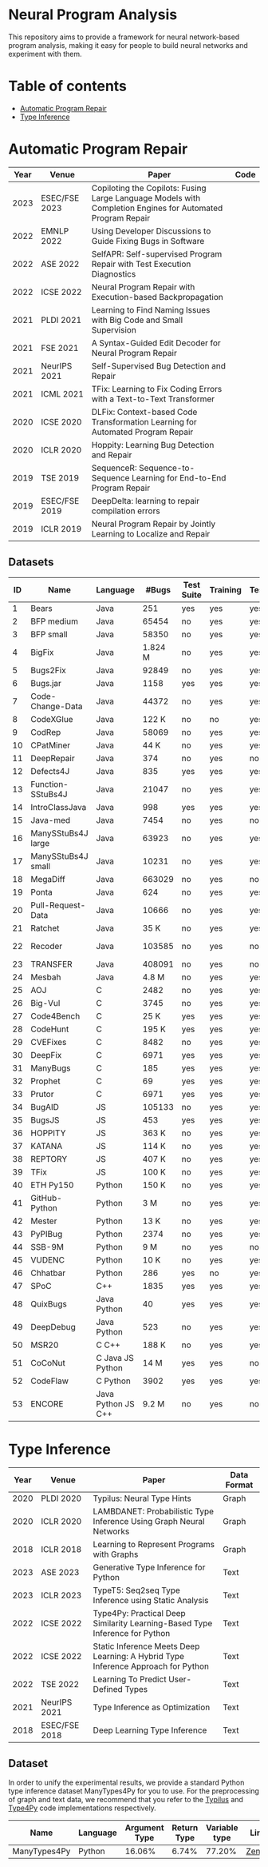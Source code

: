 # Neural Program Analysis

This repository aims to provide a framework for neural network-based program analysis, making it easy for people to build neural networks and experiment with them.

# Table of contents
- [Automatic Program Repair](#automatic-program-repair)
- [Type Inference](#type-inference)

# Automatic Program Repair
| Year | Venue        | Paper                                                        | Code                                                         |
| ---- | ------------ | ------------------------------------------------------------ | ------------------------------------------------------------ |
| 2023 | ESEC/FSE 2023 | Copiloting the Copilots: Fusing Large Language Models with Completion Engines for Automated Program Repair |               |
| 2022 | EMNLP 2022   | Using Developer Discussions to Guide Fixing Bugs in Software |                                                              |
| 2022 | ASE 2022     | SelfAPR: Self-supervised Program Repair with Test Execution Diagnostics |                                                   |
| 2022 | ICSE 2022    | Neural Program Repair with Execution-based Backpropagation   |                                                              |
| 2021 | PLDI 2021    | Learning to Find Naming Issues with Big Code and Small Supervision |                                                        |
| 2021 | FSE 2021     | A Syntax-Guided Edit Decoder for Neural Program Repair       |                                                              |
| 2021 | NeurIPS 2021 | Self-Supervised Bug Detection and Repair                     |                                                              |
| 2021 | ICML 2021    | TFix: Learning to Fix Coding Errors with a Text-to-Text Transformer |                                                       |
| 2020 | ICSE 2020    | DLFix: Context-based Code Transformation Learning for Automated Program Repair |                                            |
| 2020 | ICLR 2020    | Hoppity: Learning Bug Detection and Repair                   |                                                              |
| 2019 | TSE 2019     | SequenceR: Sequence-to-Sequence Learning for End-to-End Program Repair |                                                    |
| 2019 | ESEC/FSE 2019 | DeepDelta: learning to repair compilation errors            |                                                              |
| 2019 | ICLR 2019    | Neural Program Repair by Jointly Learning to Localize and Repair |                                                          |

## Datasets
| ID |     Name           |     Language    |    #Bugs    |  Test Suite  |  Training  |  Testing   |     Links      |       Others      |
| -- | ------------------ | --------------- | ----------- | ------------ | ---------- | ---------- | -------------- | ----------------- |
| 1  | Bears              | Java            | 251         | yes          | yes        | yes        | [Github](https://github.com/bears-bugs/bears-benchmark) |                   |
| 2  | BFP medium         | Java            | 65454       | no           | yes        | yes        | [Zenodo](https://zenodo.org/records/7478730) |                   |
| 3  | BFP small          | Java            | 58350       | no           | yes        | yes        | [Zenodo](https://zenodo.org/records/7478730) |                   |
| 4  | BigFix             | Java            | 1.824 M     | no           | yes        | yes        | [Github](https://github.com/OOPSLA-2019-BugDetection/OOPSLA-2019-BugDetection) |  |
| 5  | Bugs2Fix           | Java            | 92849       | no           | yes        | yes        |  |                   |
| 6  | Bugs.jar           | Java            | 1158        | yes          | yes        | yes        | [Github](https://github.com/bugs-dot-jar/bugs-dot-jar) |                   |
| 7  | Code-Change-Data   | Java            | 44372       | no           | yes        | yes        | [Google Drive](https://drive.google.com/file/d/1wSl_SN17tbATqlhNMO0O7sEkH9gqJ9Vr/edit) |                   |
| 8  | CodeXGlue          | Java            | 122 K       | no           | no         | yes        |                |                   |
| 9  | CodRep             | Java            | 58069       | no           | yes        | yes        | [Github](https://github.com/ASSERT-KTH/CodRep) |                   |
| 10 | CPatMiner          | Java            | 44 K        | no           | yes        | yes        |                |                   |
| 11 | DeepRepair         | Java            | 374         | no           | yes        | no         |                |                   |
| 12 | Defects4J          | Java            | 835         | yes          | yes        | yes        | [Github](https://github.com/rjust/defects4j) |                   |
| 13 | Function-SStuBs4J  | Java            | 21047       | no           | yes        | yes        | [Zenodo](https://zenodo.org/records/5353354) |                   |
| 14 | IntroClassJava     | Java            | 998         | yes          | yes        | yes        | [Github](https://github.com/Spirals-Team/IntroClassJava) |                   |
| 15 | Java-med           | Java            | 7454        | no           | yes        | no         | [AWS](https://s3.amazonaws.com/code2vec/data/java14m_data.tar.gz) |                   |
| 16 | ManySStuBs4J large | Java            | 63923       | no           | yes        | yes        | [Zenodo](https://zenodo.org/record/3653444) |                   |
| 17 | ManySStuBs4J small | Java            | 10231       | no           | yes        | yes        | [Zenodo](https://zenodo.org/record/3653444) |                   |
| 18 | MegaDiff           | Java            | 663029      | no           | yes        | no         | [Zenodo](https://zenodo.org/record/5013515) |                   |
| 19 | Ponta              | Java            | 624         | no           | yes        | yes        | [Github](https://github.com/SAP/project-kb/tree/main/MSR2019) |                   |
| 20 | Pull-Request-Data  | Java            | 10666       | no           | yes        | yes        | [Zenodo](https://zenodo.org/records/7482720) |                   |
| 21 | Ratchet            | Java            | 35 K        | no           | yes        | yes        | [Github](https://github.com/hideakihata/NMTbasedCorrectivePatchGenerationDataset) |                   |
| 22 | Recoder            | Java            | 103585      | no           | yes        | no         | [Google Drive](https://drive.google.com/drive/folders/1ECNX98qj9FMdRT2MXOUY6aQ6-sNT0b_a) |                   |
| 23 | TRANSFER           | Java            | 408091      | no           | yes        | no         | [MEGA](https://mega.nz/file/u0wQzRga#Q2BHCuRD2aW_61vshVbcxj-ObYh2cyGhqOAmAXNn-T0) |                   |
| 24 | Mesbah             | Java            | 4.8 M       | no           | yes        | yes        |                |                   |
| 25 | AOJ                | C               | 2482        | no           | yes        | yes        | [Others](http://developers.u-aizu.ac.jp/index) |                   |
| 26 | Big-Vul            | C               | 3745        | no           | yes        | yes        | [Github](https://github.com/ZeoVan/MSR_20_Code_Vulnerability_CSV_Dataset) |                   |
| 27 | Code4Bench         | C               | 25 K        | yes          | yes        | yes        | [Zenodo](https://zenodo.org/record/2582968)               |                   |
| 28 | CodeHunt           | C               | 195 K       | yes          | yes        | yes        |                |                   |
| 29 | CVEFixes           | C               | 8482        | no           | yes        | yes        | [Github](https://github.com/secureIT-project/CVEfixes) |                   |
| 30 | DeepFix            | C               | 6971        | yes          | yes        | yes        | [Github](https://github.com/C-Ritam98/DeepFix) |                   |
| 31 | ManyBugs           | C               | 185         | yes          | yes        | yes        | [Others](https://repairbenchmarks.cs.umass.edu/) |                   |
| 32 | Prophet            | C               | 69          | yes          | yes        | yes        | [Github](https://github.com/epicosy/prophet) |                   |
| 33 | Prutor             | C               | 6971        | yes          | yes        | yes        | [Others](https://www.cse.iitk.ac.in/users/karkare/prutor/) |                   |
| 34 | BugAID             | JS              | 105133      | no           | yes        | yes        | [Others](http://salt.ece.ubc.ca/software/bugaid/) |                   |
| 35 | BugsJS             | JS              | 453         | yes          | yes        | yes        | [Others](https://bugsjs.github.io/#nav-download) |                   |
| 36 | HOPPITY            | JS              | 363 K       | no           | yes        | yes        | [Github](https://github.com/AI-nstein/hoppity) |                   |
| 37 | KATANA             | JS              | 114 K       | no           | yes        | yes        | [Github](https://github.com/saltlab/Katana) |                   |
| 38 | REPTORY            | JS              | 407 K       | no           | yes        | yes        | [Github](https://github.com/annon-reptory/reptory)               |                   |
| 39 | TFix               | JS              | 100 K       | no           | yes        | yes        | [Github](https://github.com/eth-sri/TFixs) |                   |
| 40 | ETH Py150          | Python          | 150 K       | no           | yes        | yes        | [Others](https://www.sri.inf.ethz.ch/py150) |                   |
| 41 | GitHub-Python      | Python          | 3 M         | no           | yes        | yes        | [Github](https://github.com/michiyasunaga/bifi) |                   |
| 42 | Mester             | Python          | 13 K        | no           | yes        | yes        |  |                   |
| 43 | PyPIBug            | Python          | 2374        | no           | yes        | yes        | [Github](https://github.com/microsoft/neurips21-self-supervised-bug-detection-and-repair) |                   |
| 44 | SSB-9M             | Python          | 9 M         | no           | yes        | no         | [Zenodo](https://zenodo.org/records/5845439) |                   |
| 45 | VUDENC             | Python          | 10 K        | no           | yes        | yes        | [Zenodo](https://zenodo.org/record/3559203) |                   |
| 46 | Chhatbar           | Python          | 286         | yes          | no         | yes        | [Github](https://github.com/purushottamkar/macer) |                   |
| 47 | SPoC               | C++             | 1835        | yes          | yes        | yes        | [Others](https://sumith1896.github.io/spoc/) |                   |
| 48 | QuixBugs           | Java Python     | 40          | yes          | yes        | yes        | [Github](https://github.com/jkoppel/QuixBugs) |                   |
| 49 | DeepDebug          | Java Python     | 523         | no           | yes        | yes        |                |                   |
| 50 | MSR20              | C C++           | 188 K       | no           | yes        | yes        | [Zenodo](https://zenodo.org/records/6324846) |                   |
| 51 | CoCoNut            | C Java JS Python| 14 M        | yes          | yes        | no         | [Github](https://github.com/lin-tan/CoCoNut-Artifact) |                   |
| 52 | CodeFlaw           | C Python        | 3902        | yes          | yes        | yes        | [Others](https://codeflaws.github.io/) |                   |
| 53 | ENCORE             | Java Python JS C++| 9.2 M     | no           | yes        | no         |                |                   |



# Type Inference
| Year | Venue        | Paper                                                        | Data Format                     |
| ---- | ------------ | ------------------------------------------------------------ | ------------------------------- |
| 2020 | PLDI 2020    | Typilus: Neural Type Hints                                   | Graph                           |
| 2020 | ICLR 2020    | LAMBDANET: Probabilistic Type Inference Using Graph Neural Networks | Graph                    | 
| 2018 | ICLR 2018    | Learning to Represent Programs with Graphs                   | Graph                           | 
| 2023 | ASE  2023    | Generative Type Inference for Python                         | Text                            |                            
| 2023 | ICLR 2023    | TypeT5: Seq2seq Type Inference using Static Analysis         | Text                            |                            
| 2022 | ICSE 2022    | Type4Py: Practical Deep Similarity Learning-Based Type Inference for Python | Text             |                            
| 2022 | ICSE 2022    | Static Inference Meets Deep Learning: A Hybrid Type Inference Approach for Python | Text       |                            
| 2022 | TSE  2022    | Learning To Predict User-Defined Types                       | Text                            |                            
| 2021 | NeurIPS 2021 | Type Inference as Optimization                               | Text                            |
| 2018 | ESEC/FSE 2018| Deep Learning Type Inference                                 | Text                            |


## Dataset

In order to unify the experimental results, we provide a standard Python type inference dataset ManyTypes4Py for you to use. For the preprocessing of graph and text data, we recommend that you refer to the [Typilus]() and [Type4Py](https://github.com/saltudelft/type4py) code implementations respectively.

|     Name           |     Language    | Argument Type | Return Type | Variable type |     Links      |       Others      |
| ------------------ | --------------- | ------------- | ----------- | ------------- | -------------- | ----------------- |
| ManyTypes4Py       | Python          | 16.06%        | 6.74%       | 77.20%        | [Zenodo](https://zenodo.org/records/5244636) |                   |  



